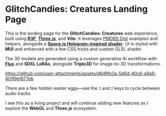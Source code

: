 # GlitchCandies: Creatures Landing Page

This is the landing page for the **GlitchCandies: Creatures** web experience, built using [**R3F**]([https://github.com/pmndrs/](https://r3f.docs.pmnd.rs/getting-started/introduction)), [**Three.js**](https://threejs.org/examples/), and **Vite**. 
It leverages [PMDRS Drei](https://github.com/pmndrs/drei) examples and helpers, alongside a [**Space.js Hologram-inspired shader**](https://alien.js.org/examples/three/shader_hologram.html). 
UI is styled with **MUI** and enhanced with a few CSS tricks and custom GLSL shader.

The 3D models are generated using a custom generative AI workflow with [**Flux**](https://civitai.com/user/koshimazaki) and **SDXL LoRAs**, alongside **Triplo3D** for image-to-3D transformations.


https://github.com/user-attachments/assets/d6d9fe3a-5d6d-40c6-a9a9-401f9ef877eb


There are a few hidden easter eggs—use the `1` and `2` keys to cycle between audio tracks.

I see this as a living project and will continue adding new features as I explore the **WebGL** and **Three.js** ecosystem.

